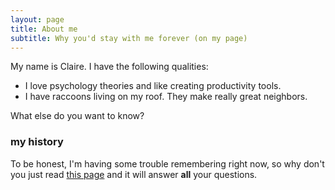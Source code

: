 ```yaml
---
layout: page
title: About me
subtitle: Why you'd stay with me forever (on my page)
---
```


My name is Claire. I have the following qualities:

- I love psychology theories and like creating productivity tools.
- I have raccoons living on my roof. They make really great neighbors.

What else do you want to know?

### my history

To be honest, I'm having some trouble remembering right now, so why don't you just read [this page](https://positivepsychology.com/positive-psychology-an-introduction-summary/) and it will answer **all** your questions.
